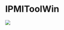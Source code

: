 # IPMIToolWin       
![](https://multimedia.nt.qq.com.cn/download?appid=1407&fileid=CgozMTY0NDE5Nzc5EhTfaaqshjUkxIGqqzs_L9zGs90tIhjks0Ig_wootaqz_d-0hgNQgL2jAQ&spec=0&rkey=CAESKBkcro_MGujoZuVUK4T6E0PQubAAPAMRuSYWyyEVZAuyB-PQa-uiEHg) 
